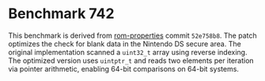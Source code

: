 # Benchmark 742

This benchmark is derived from [rom-properties](https://github.com/GerbilSoft/rom-properties) commit `52e758b8`.
The patch optimizes the check for blank data in the Nintendo DS secure area.
The original implementation scanned a `uint32_t` array using reverse indexing.
The optimized version uses `uintptr_t` and reads two elements per iteration via
pointer arithmetic, enabling 64-bit comparisons on 64-bit systems.

